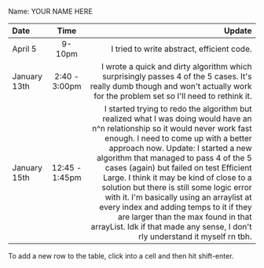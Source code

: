 Name: YOUR NAME HERE

| Date         |      Time      |                                                                                                                                                                                                                                                                                                                                                                                                                                                                                                                                                                                                    Update |
|:-------------|:--------------:|----------------------------------------------------------------------------------------------------------------------------------------------------------------------------------------------------------------------------------------------------------------------------------------------------------------------------------------------------------------------------------------------------------------------------------------------------------------------------------------------------------------------------------------------------------------------------------------------------------:|
| April 5      |     9-10pm     |                                                                                                                                                                                                                                                                                                                                                                                                                                                                                                                                                                I tried to write abstract, efficient code. |
| January 13th | 2:40 - 3:00pm  |                                                                                                                                                                                                                                                                                                                                                                                                                           I wrote a quick and dirty algorithm which surprisingly passes 4 of the 5 cases. It's really dumb though and won't actually work for the problem set so I'll need to rethink it. |
| January 15th | 12:45 - 1:45pm | I started trying to redo the algorithm but realized what I was doing would have an n^n relationship so it would never work fast enough. I need to come up with a better approach now. Update: I started a new algorithm that managed to pass 4 of the 5 cases (again) but failed on test Efficient Large. I think it may be kind of close to a solution but there is still some logic error with it. I'm basically using an arraylist at every index and adding temps to it if they are larger than the max found in that arrayList. Idk if that made any sense, I don't rly understand it myself rn tbh. |


To add a new row to the table, click into a cell and then hit shift-enter.